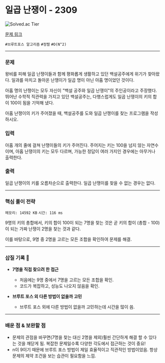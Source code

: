 # 일곱 난쟁이 - 2309

![Solved.ac
Tier](https://img.shields.io/badge/solved.ac-Bronze%20I-AD5600?style=for-the-badge&logo=solved.ac)

[문제 링크](https://www.acmicpc.net/problem/2309)


`#브루트포스 알고리즘` `#정렬` `#O(N^2)`

---

### 문제
왕비를 피해 일곱 난쟁이들과 함께 평화롭게 생활하고 있던 백설공주에게 위기가 찾아왔다. 일과를 마치고 돌아온 난쟁이가 일곱 명이 아닌 아홉 명이었던 것이다.

아홉 명의 난쟁이는 모두 자신이 "백설 공주와 일곱 난쟁이"의 주인공이라고 주장했다. 뛰어난 수학적 직관력을 가지고 있던 백설공주는, 다행스럽게도 일곱 난쟁이의 키의 합이 100이 됨을 기억해 냈다.

아홉 난쟁이의 키가 주어졌을 때, 백설공주를 도와 일곱 난쟁이를 찾는 프로그램을 작성하시오.

### 입력
아홉 개의 줄에 걸쳐 난쟁이들의 키가 주어진다. 주어지는 키는 100을 넘지 않는 자연수이며, 아홉 난쟁이의 키는 모두 다르며, 가능한 정답이 여러 가지인 경우에는 아무거나 출력한다.

### 출력
일곱 난쟁이의 키를 오름차순으로 출력한다. 일곱 난쟁이를 찾을 수 없는 경우는 없다.


<hr>

### 핵심 풀이 전략

`메모리: 14592 KB`
`시간: 116 ms`

9명의 키의 총합에서, 키의 합이 100이 되는 7명을 찾는 것은 곧 키의 합이 (총합 - 100)이 되는 가짜 난쟁이 2명을 찾는 것과 같다.

이를 바탕으로, 9명 중 2명을 고르는 모든 조합을 확인하여 문제를 해결.

---

### 삽질 기록 🧠

- **7명을 직접 찾으려 한 접근**
    - 처음에는 9명 중에서 7명을 고르는 모든 조합을 확인.
    - 코드가 복잡하고, 성능도 나오지 않음을 확인. 

- **브루트 포스 외 다른 방법이 없을까 고민**
  - 브루트 포스 외에 다른 방법이 없을까 고민하는데 시간을 많이 씀.
---

### 배운 점 & 보완할 점

- 문제의 관점을 바꾸면(7명을 찾는 대신 2명을 제외)훨씬 간단하게 해결 할 수 있다는 것을 깨닫게 됨. 복잡한 문제일수록 다양한 각도에서 접근하는 것이 중요!
- n이 9이기 때문에 브루트 포스 방법이 제일 효율적이고 직관적인 방법이었음. 항상 문제의 제약 조건을 보는 습관이 필요함을 느낌.